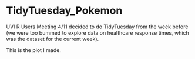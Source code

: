 # TidyTuesday_Pokemon
UVI R Users Meeting 4/11 decided to do TidyTuesday from the week before (we were too bummed to explore data on healthcare response times, which was the dataset for the current week).

This is the plot I made.
